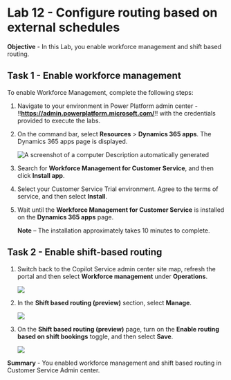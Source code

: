 # Lab 12 - Configure routing based on external schedules

**Objective** - In this Lab, you enable workforce management and shift based routing.

## Task 1 - Enable workforce management

To enable Workforce Management, complete the following steps:

1. Navigate to your environment in Power Platform admin
    center - !!**https://admin.powerplatform.microsoft.com/**!! with the
    credentials provided to execute the labs.

2. On the command bar, select **Resources** \> **Dynamics 365 apps**.
    The Dynamics 365 apps page is displayed.

    ![A screenshot of a computer Description automatically generated](./media/media13/d365app.png)

3. Search for **Workforce Management for Customer Service**, and then
    click **Install app**.


4. Select your Customer Service Trial environment. Agree to the terms of service, and
    then select **Install**.


5. Wait until the **Workforce Management for Customer Service** is installed on the **Dynamics 365 apps** page.

    **Note** – The installation approximately takes 10 minutes to complete.

## Task 2 - Enable shift-based routing

1.  Switch back to the Copilot Service admin center site map, refresh the portal and then select **Workforce
    management** under **Operations**.

    ![](./media/media13/image6.png)

2.  In the **Shift based routing (preview)** section, select **Manage**.

    ![](./media/media13/image7.png)

3.  On the **Shift based routing (preview)** page, turn on the **Enable
    routing based on shift bookings** toggle, and then select **Save**.

    ![](./media/media13/image8.png)


**Summary** - You enabled workforce management and shift based routing in Customer Service Admin center.

